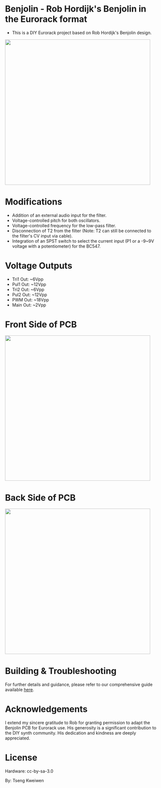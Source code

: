 # Benjolin - Rob Hordijk's Benjolin in the Eurorack format 
* This is a DIY Eurorack project based on Rob Hordijk's Benjolin design.

<img src="https://cloud.githubusercontent.com/assets/15021145/25553005/d3c58190-2cda-11e7-86a0-99eca499a703.JPG" width="480">

# Modifications
* Addition of an external audio input for the filter.
* Voltage-controlled pitch for both oscillators.
* Voltage-controlled frequency for the low-pass filter.
* Disconnection of T2 from the filter (Note: T2 can still be connected to the filter's CV input via cable).
* Integration of an SPST switch to select the current input (P1 or a -9~9V voltage with a potentiometer) for the BC547.

# Voltage Outputs
* Tri1 Out: ~6Vpp
* Pul1 Out: ~12Vpp
* Tri2 Out: ~6Vpp
* Pul2 Out: ~12Vpp
* PWM Out: ~18Vpp
* Main Out: ~2Vpp

# Front Side of PCB 
<img src="https://cloud.githubusercontent.com/assets/15021145/25553008/ec268f5e-2cda-11e7-9e3f-ba969d126c5f.png" width="480">

# Back Side of PCB
<img src="https://cloud.githubusercontent.com/assets/15021145/25553009/ec29c958-2cda-11e7-9693-ededf0ead895.png" width="480">

# Building & Troubleshooting
For further details and guidance, please refer to our comprehensive guide available [here](https://github.com/kweiwen/benjolin/wiki).

# Acknowledgements
I extend my sincere gratitude to Rob for granting permission to adapt the Benjolin PCB for Eurorack use. His generosity is a significant contribution to the DIY synth community. His dedication and kindness are deeply appreciated.

# License
Hardware: cc-by-sa-3.0

By: Tseng Kweiwen
